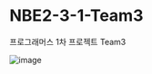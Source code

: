 # NBE2-3-1-Team3
프로그래머스 1차 프로젝트 Team3


![image](https://github.com/user-attachments/assets/5bd51051-c0cf-47b7-aaf9-c2acbed89e5e)
